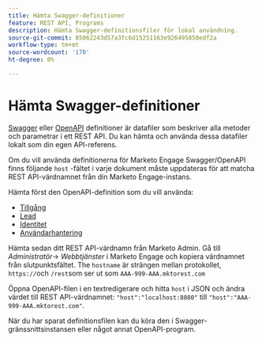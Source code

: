```yaml
---
title: Hämta Swagger-definitioner
feature: REST API, Programs
description: Hämta Swagger-definitionsfiler för lokal användning.
source-git-commit: 85062243d57a3fc6d15251163e926495858edf2a
workflow-type: tm+mt
source-wordcount: '170'
ht-degree: 0%

---
```


# Hämta Swagger-definitioner

[Swagger](https://swagger.io/) eller [OpenAPI](https://www.openapis.org/) definitioner är datafiler som beskriver alla metoder och parametrar i ett REST API. Du kan hämta och använda dessa datafiler lokalt som din egen API-referens.

Om du vill använda definitionerna för Marketo Engage Swagger/OpenAPI finns följande `host` -fältet i varje dokument måste uppdateras för att matcha REST API-värdnamnet från din Marketo Engage-instans.

Hämta först den OpenAPI-definition som du vill använda:

* [Tillgång](assets/swagger-asset.json)
* [Lead](assets/swagger-mapi.json)
* [Identitet](assets/swagger-identity.json)
* [Användarhantering](assets/swagger-user.json)

Hämta sedan ditt REST API-värdnamn från Marketo Admin. Gå till _Administratör_-> _Webbtjänster_ i Marketo Engage och kopiera värdnamnet från slutpunktsfältet. The `hostname` är strängen mellan protokollet, `https://`och `/rest`som ser ut som `AAA-999-AAA.mktorest.com`

Öppna OpenAPI-filen i en textredigerare och hitta `host` i JSON och ändra värdet till REST API-värdnamnet: `"host":"localhost:8080"` till `"host":"AAA-999-AAA.mktorest.com"`.

När du har sparat definitionsfilen kan du köra den i Swagger-gränssnittsinstansen eller något annat OpenAPI-program.
